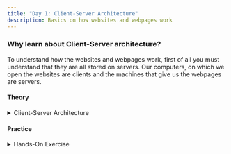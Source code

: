 ```yaml
---
title: "Day 1: Client-Server Architecture"
description: Basics on how websites and webpages work
---
```

### Why learn about Client-Server architecture?
To understand how the websites and webpages work, first of all you must understand that they are all stored on servers. Our computers, on which we open the websites are clients and the machines that give us the webpages are servers.

#### Theory

<details>
<summary>Client-Server Architecture</summary>

> Objective: Understand how webpages are generated and given to users.

> > Client-Server architecture [Read here](https://www.geeksforgeeks.org/client-server-architecture-system-design/)

> > usage of cURL.(this is a command line web browser that exists on your computer, run it on cmd or powershell or terminal) [Read here](https://curl.se/docs/manpage.html)


</details>





#### Practice
<details>
<summary>Hands-On Exercise</summary>

>>try fetching some webpages using cURL
</details>


